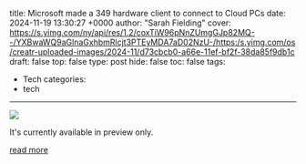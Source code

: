 title: Microsoft made a 349 hardware client to connect to Cloud PCs
date: 2024-11-19 13:30:27 +0000
author: "Sarah Fielding"
cover: https://s.yimg.com/ny/api/res/1.2/coxTiW96pNnZUmgGJp82MQ--/YXBwaWQ9aGlnaGxhbmRlcjt3PTEyMDA7aD02NzU-/https:/s.yimg.com/os/creatr-uploaded-images/2024-11/d73cbcb0-a66e-11ef-bf2f-38da85f9db1c
draft: false
top: false
type: post
hide: false
toc: false
tags:
  - Tech
categories:
  - tech
---

![](https://s.yimg.com/ny/api/res/1.2/coxTiW96pNnZUmgGJp82MQ--/YXBwaWQ9aGlnaGxhbmRlcjt3PTEyMDA7aD02NzU-/https:/s.yimg.com/os/creatr-uploaded-images/2024-11/d73cbcb0-a66e-11ef-bf2f-38da85f9db1c)

It's currently available in preview only.

[read more](https://www.engadget.com/computing/accessories/microsoft-made-a-349-hardware-client-to-connect-to-cloud-pcs-133027364.html)
